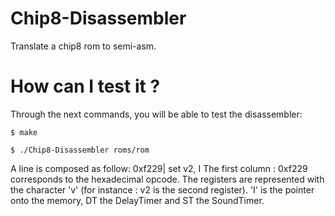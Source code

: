 Chip8-Disassembler
==================

Translate a chip8 rom to semi-asm.

How can I test it ?
===================

Through the next commands, you will be able to test the disassembler:

    $ make

    $ ./Chip8-Disassembler roms/rom

A line is composed as follow: 0xf229|       set v2, I
The first column : 0xf229 corresponds to the hexadecimal opcode. The registers
are represented with the character 'v' (for instance : v2 is the second
register). 'I' is the pointer onto the memory, DT the DelayTimer and ST the
SoundTimer.

